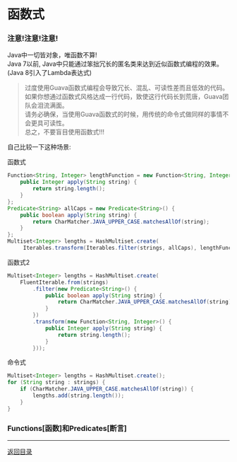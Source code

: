 函数式
===

### 注意!注意!注意!

Java中一切皆对象，唯函数不算!  
Java 7以前, Java中只能通过笨拙冗长的匿名类来达到近似函数式编程的效果。  (Java 8引入了Lambda表达式)  

> 过度使用Guava函数式编程会导致冗长、混乱、可读性差而且低效的代码。  
> 如果你想通过函数式风格达成一行代码，致使这行代码长到荒唐，Guava团队会泪流满面。  
> 请务必确保，当使用Guava函数式的时候，用传统的命令式做同样的事情不会更具可读性。  
> 总之，不要盲目使用函数式!!!

自己比较一下这种场景:  

函数式
```java  
Function<String, Integer> lengthFunction = new Function<String, Integer>() {
    public Integer apply(String string) {
        return string.length();
    }
};
Predicate<String> allCaps = new Predicate<String>() {
    public boolean apply(String string) {
        return CharMatcher.JAVA_UPPER_CASE.matchesAllOf(string);
    }
};
Multiset<Integer> lengths = HashMultiset.create(
     Iterables.transform(Iterables.filter(strings, allCaps), lengthFunction));
```

函数式2
```java  
Multiset<Integer> lengths = HashMultiset.create(
    FluentIterable.from(strings)
        .filter(new Predicate<String>() {
            public boolean apply(String string) {
                return CharMatcher.JAVA_UPPER_CASE.matchesAllOf(string);
            }
        })
        .transform(new Function<String, Integer>() {
            public Integer apply(String string) {
                return string.length();
            }
        }));
```

命令式
```java  
Multiset<Integer> lengths = HashMultiset.create();
for (String string : strings) {
    if (CharMatcher.JAVA_UPPER_CASE.matchesAllOf(string)) {
        lengths.add(string.length());
    }
}
```

### Functions[函数]和Predicates[断言]


------
[返回目录](/README.md)
